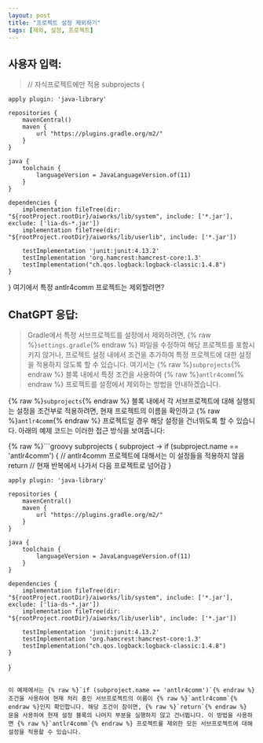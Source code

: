 ```yaml
---
layout: post
title: "프로젝트 설정 제외하기"
tags: [제외, 설정, 프로젝트]
---
```


## 사용자 입력:
> // 자식프로젝트에만 적용
subprojects {

    apply plugin: 'java-library'

    repositories {
        mavenCentral()
        maven {
            url "https://plugins.gradle.org/m2/"
        }
    }

    java {
        toolchain {
            languageVersion = JavaLanguageVersion.of(11)
        }
    }

    dependencies {
        implementation fileTree(dir: "${rootProject.rootDir}/aiworks/lib/system", include: ['*.jar'], exclude: ['lia-ds-*.jar'])
        implementation fileTree(dir: "${rootProject.rootDir}/aiworks/lib/userlib", include: ['*.jar'])

        testImplementation 'junit:junit:4.13.2'
        testImplementation 'org.hamcrest:hamcrest-core:1.3'
        testImplementation("ch.qos.logback:logback-classic:1.4.8")
    }
}     여기에서 특정 antlr4comm 프로젝트는 제외할려면?

## ChatGPT 응답:
> Gradle에서 특정 서브프로젝트를 설정에서 제외하려면, {% raw %}`settings.gradle`{% endraw %} 파일을 수정하여 해당 프로젝트를 포함시키지 않거나, 프로젝트 설정 내에서 조건을 추가하여 특정 프로젝트에 대한 설정을 적용하지 않도록 할 수 있습니다. 여기서는 {% raw %}`subprojects`{% endraw %} 블록 내에서 특정 조건을 사용하여 {% raw %}`antlr4comm`{% endraw %} 프로젝트를 설정에서 제외하는 방법을 안내하겠습니다.

{% raw %}`subprojects`{% endraw %} 블록 내에서 각 서브프로젝트에 대해 실행되는 설정을 조건부로 적용하려면, 현재 프로젝트의 이름을 확인하고 {% raw %}`antlr4comm`{% endraw %} 프로젝트일 경우 해당 설정을 건너뛰도록 할 수 있습니다. 아래의 예제 코드는 이러한 접근 방식을 보여줍니다:

{% raw %}```groovy
subprojects { subproject ->
    if (subproject.name == 'antlr4comm') {
        // antlr4comm 프로젝트에 대해서는 이 설정들을 적용하지 않음
        return // 현재 반복에서 나가서 다음 프로젝트로 넘어감
    }

    apply plugin: 'java-library'

    repositories {
        mavenCentral()
        maven {
            url "https://plugins.gradle.org/m2/"
        }
    }

    java {
        toolchain {
            languageVersion = JavaLanguageVersion.of(11)
        }
    }

    dependencies {
        implementation fileTree(dir: "${rootProject.rootDir}/aiworks/lib/system", include: ['*.jar'], exclude: ['lia-ds-*.jar'])
        implementation fileTree(dir: "${rootProject.rootDir}/aiworks/lib/userlib", include: ['*.jar'])

        testImplementation 'junit:junit:4.13.2'
        testImplementation 'org.hamcrest:hamcrest-core:1.3'
        testImplementation("ch.qos.logback:logback-classic:1.4.8")
    }
}
```{% endraw %}

이 예제에서는 {% raw %}`if (subproject.name == 'antlr4comm')`{% endraw %} 조건을 사용하여 현재 처리 중인 서브프로젝트의 이름이 {% raw %}`antlr4comm`{% endraw %}인지 확인합니다. 해당 조건이 참이면, {% raw %}`return`{% endraw %} 문을 사용하여 현재 설정 블록의 나머지 부분을 실행하지 않고 건너뜁니다. 이 방법을 사용하면 {% raw %}`antlr4comm`{% endraw %} 프로젝트를 제외한 모든 서브프로젝트에 대해 설정을 적용할 수 있습니다.

